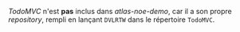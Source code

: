 *TodoMVC* n'est **pas** inclus dans  *atlas-noe-demo*, car il a son propre *repository*, rempli en lançant `DVLRTW` dans le répertoire `TodoMVC`.